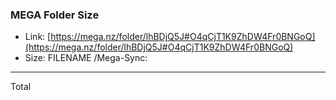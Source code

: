 
### MEGA Folder Size
- Link: [https://mega.nz/folder/lhBDjQ5J#O4qCjT1K9ZhDW4Fr0BNGoQ](https://mega.nz/folder/lhBDjQ5J#O4qCjT1K9ZhDW4Fr0BNGoQ)
- Size: FILENAME
/Mega-Sync:
-------------------------------------------------------------------------------
Total
